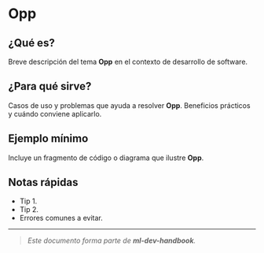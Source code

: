 # Opp

## ¿Qué es?
Breve descripción del tema **Opp** en el contexto de desarrollo de software.

## ¿Para qué sirve?
Casos de uso y problemas que ayuda a resolver **Opp**. Beneficios prácticos y cuándo conviene aplicarlo.

## Ejemplo mínimo
Incluye un fragmento de código o diagrama que ilustre **Opp**.

## Notas rápidas
- Tip 1.
- Tip 2.
- Errores comunes a evitar.

---
> _Este documento forma parte de **ml-dev-handbook**._
